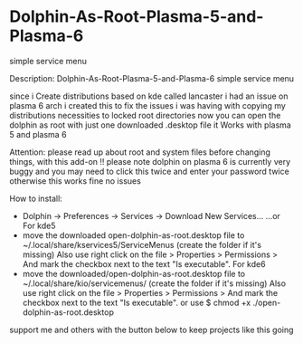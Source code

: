 # Dolphin-As-Root-Plasma-5-and-Plasma-6
simple service menu 

Description:
Dolphin-As-Root-Plasma-5-and-Plasma-6
simple service menu

since i Create distributions based on kde called lancaster i had an issue on plasma 6 arch
i created this to fix the issues i was having with copying my distributions necessities to locked root directories
now you can open the dolphin as root with just one downloaded .desktop file
it Works with plasma 5 and plasma 6

Attention: please read up about root and system files before changing things, with this add-on !!
please note dolphin on plasma 6 is currently very buggy
and you may need to click this twice and enter your password twice
otherwise this works fine no issues

How to install:
- Dolphin -> Preferences -> Services -> Download New Services...
...or
For kde5
- move the downloaded open-dolphin-as-root.desktop file to
~/.local/share/kservices5/ServiceMenus (create the folder if it's missing)
Also use right click on the file > Properties > Permissions >
And mark the checkbox next to the text "Is executable".
For kde6
- move the downloaded/open-dolphin-as-root.desktop file to
~/.local/share/kio/servicemenus/ (create the folder if it's missing)
Also use right click on the file > Properties > Permissions >
And mark the checkbox next to the text "Is executable".
or use $ chmod +x ./open-dolphin-as-root.desktop

support me and others with the button below to keep projects like this going
